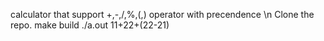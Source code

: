 calculator that support +,-,/,%,(,) operator with precendence \n 
Clone the repo.
make build
./a.out
11+22+(22-21)
